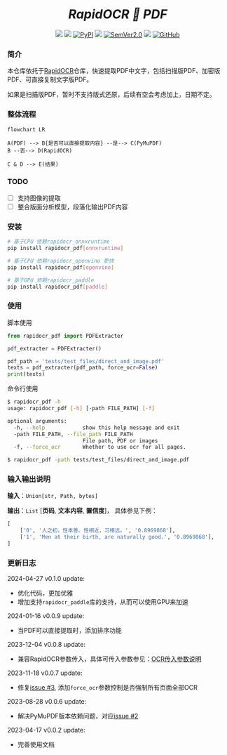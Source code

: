 <div align="center">
    <div align="center">
    <h1><b><i>RapidOCR 📄 PDF</i></b></h1>
    </div>

<a href=""><img src="https://img.shields.io/badge/Python->=3.6,<3.12-aff.svg"></a>
<a href=""><img src="https://img.shields.io/badge/OS-Linux%2C%20Win%2C%20Mac-pink.svg"></a>
<a href="https://pypi.org/project/rapidocr-pdf/"><img alt="PyPI" src="https://img.shields.io/pypi/v/rapidocr-pdf"></a>
<a href="https://pepy.tech/project/rapidocr-pdf"><img src="https://static.pepy.tech/personalized-badge/rapidocr-pdf?period=total&units=abbreviation&left_color=grey&right_color=blue&left_text=Downloads"></a>
<a href="https://semver.org/"><img alt="SemVer2.0" src="https://img.shields.io/badge/SemVer-2.0-brightgreen"></a>
<a href="https://github.com/psf/black"><img src="https://img.shields.io/badge/code%20style-black-000000.svg"></a>
<a href="https://choosealicense.com/licenses/apache-2.0/"><img alt="GitHub" src="https://img.shields.io/github/license/RapidAI/RapidOCRPDF"></a>

</div>

### 简介
本仓库依托于[RapidOCR](https://github.com/RapidAI/RapidOCR)仓库，快速提取PDF中文字，包括扫描版PDF、加密版PDF、可直接复制文字版PDF。

如果是扫描版PDF，暂时不支持版式还原，后续有空会考虑加上，日期不定。

### 整体流程
```mermaid
flowchart LR

A(PDF) --> B{是否可以直接提取内容} --是--> C(PyMuPDF)
B --否--> D(RapidOCR)

C & D --> E(结果)
```

### TODO
- [ ] 支持图像的提取
- [ ] 整合版面分析模型，段落化输出PDF内容

### 安装
```bash
# 基于CPU 依赖rapidocr_onnxruntime
pip install rapidocr_pdf[onnxruntime]

# 基于CPU 依赖rapidocr_openvino 更快
pip install rapidocr_pdf[openvino]

# 基于GPU 依赖rapidocr_paddle
pip install rapidocr_pdf[paddle]
```

### 使用
脚本使用
```python
from rapidocr_pdf import PDFExtracter

pdf_extracter = PDFExtracter()

pdf_path = 'tests/test_files/direct_and_image.pdf'
texts = pdf_extracter(pdf_path, force_ocr=False)
print(texts)
```

命令行使用
```bash
$ rapidocr_pdf -h
usage: rapidocr_pdf [-h] [-path FILE_PATH] [-f]

optional arguments:
  -h, --help            show this help message and exit
  -path FILE_PATH, --file_path FILE_PATH
                        File path, PDF or images
  -f, --force_ocr       Whether to use ocr for all pages.

$ rapidocr_pdf -path tests/test_files/direct_and_image.pdf
```

### 输入输出说明
**输入**：`Union[str, Path, bytes]`

**输出**：`List` \[**页码**, **文本内容**, **置信度**\]， 具体参见下例：
```python
[
    ['0', '人之初，性本善。性相近，习相远。', '0.8969868'],
    ['1', 'Men at their birth, are naturally good.', '0.8969868'],
]
```

### 更新日志
2024-04-27 v0.1.0 update:
- 优化代码，更加优雅
- 增加支持`rapidocr_paddle`库的支持，从而可以使用GPU来加速

2024-01-16 v0.0.9 update:
- 当PDF可以直接提取时，添加排序功能

2023-12-04 v0.0.8 update:
- 兼容RapidOCR参数传入，具体可传入参数参见：[OCR传入参数说明](https://rapidai.github.io/RapidOCRDocs/docs/install_usage/rapidocr/usage/)

2023-11-18 v0.0.7 update:
- 修复[issue #3](https://github.com/RapidAI/RapidOCRPDF/issues/3), 添加`force_ocr`参数控制是否强制所有页面全部OCR

2023-08-28 v0.0.6 update:
- 解决PyMuPDF版本依赖问题，对应[issue #2](https://github.com/RapidAI/RapidOCRPDF/issues/2)

2023-04-17 v0.0.2 update:
- 完善使用文档
